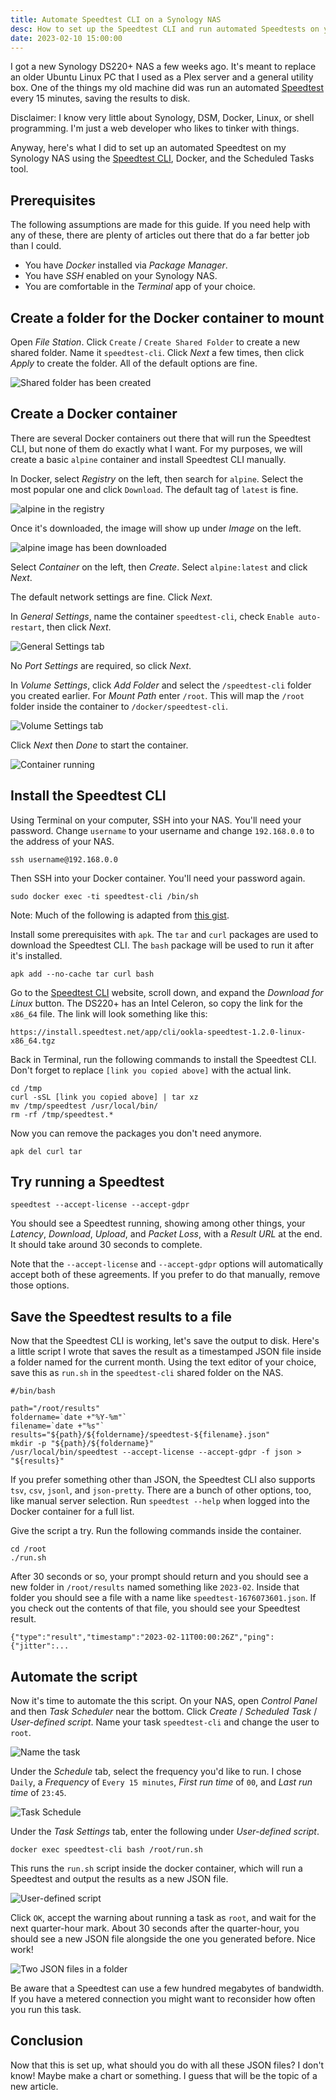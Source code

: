 ```yaml
---
title: Automate Speedtest CLI on a Synology NAS
desc: How to set up the Speedtest CLI and run automated Speedtests on your Synology NAS.
date: 2023-02-10 15:00:00
---
```


I got a new Synology DS220+ NAS a few weeks ago. It's meant to replace an older Ubuntu Linux PC that I used as a Plex server and a general utility box. One of the things my old machine did was run an automated [Speedtest](https://www.speedtest.net/) every 15 minutes, saving the results to disk.

Disclaimer: I know very little about Synology, DSM, Docker, Linux, or shell programming. I'm just a web developer who likes to tinker with things.

Anyway, here's what I did to set up an automated Speedtest on my Synology NAS using the [Speedtest CLI](https://www.speedtest.net/apps/cli), Docker, and the Scheduled Tasks tool.

## Prerequisites

The following assumptions are made for this guide. If you need help with any of these, there are plenty of articles out there that do a far better job than I could.

- You have _Docker_ installed via _Package Manager_.
- You have _SSH_ enabled on your Synology NAS.
- You are comfortable in the _Terminal_ app of your choice.

## Create a folder for the Docker container to mount

Open _File Station_. Click `Create` / `Create Shared Folder` to create a new shared folder. Name it `speedtest-cli`. Click _Next_ a few times, then click _Apply_ to create the folder. All of the default options are fine.

![Shared folder has been created](share.png)

## Create a Docker container

There are several Docker containers out there that will run the Speedtest CLI, but none of them do exactly what I want. For my purposes, we will create a basic `alpine` container and install Speedtest CLI manually.

In Docker, select _Registry_ on the left, then search for `alpine`. Select the most popular one and click `Download`. The default tag of `latest` is fine.

![alpine in the registry](registry.png)

Once it's downloaded, the image will show up under _Image_ on the left.

![alpine image has been downloaded](image.png)

Select _Container_ on the left, then _Create_. Select `alpine:latest` and click _Next_.

The default network settings are fine. Click _Next_.

In _General Settings_, name the container `speedtest-cli`, check `Enable auto-restart`, then click _Next_.

![General Settings tab](general.png)

No _Port Settings_ are required, so click _Next_.

In _Volume Settings_, click _Add Folder_ and select the `/speedtest-cli` folder you created earlier. For _Mount Path_ enter `/root`. This will map the `/root` folder inside the container to `/docker/speedtest-cli`.

![Volume Settings tab](volume.png)

Click _Next_ then _Done_ to start the container.

![Container running](running.png)

## Install the Speedtest CLI

Using Terminal on your computer, SSH into your NAS. You'll need your password. Change `username` to your username and change `192.168.0.0` to the address of your NAS.

```
ssh username@192.168.0.0
```
Then SSH into your Docker container. You'll need your password again.

```
sudo docker exec -ti speedtest-cli /bin/sh
```

Note: Much of the following is adapted from [this gist](https://github.com/vgist/dockerfiles/blob/master/speedtest-cli/Dockerfile).

Install some prerequisites with `apk`. The `tar` and `curl` packages are used to download the Speedtest CLI. The `bash` package will be used to run it after it's installed.

```
apk add --no-cache tar curl bash
```

Go to the [Speedtest CLI](https://www.speedtest.net/apps/cli) website, scroll down, and expand the _Download for Linux_ button. The DS220+ has an Intel Celeron, so copy the link for the `x86_64` file. The link will look something like this:

```
https://install.speedtest.net/app/cli/ookla-speedtest-1.2.0-linux-x86_64.tgz
```

Back in Terminal, run the following commands to install the Speedtest CLI. Don't forget to replace `[link you copied above]` with the actual link.

```
cd /tmp
curl -sSL [link you copied above] | tar xz
mv /tmp/speedtest /usr/local/bin/
rm -rf /tmp/speedtest.*
```

Now you can remove the packages you don't need anymore.

```
apk del curl tar
```

## Try running a Speedtest

```
speedtest --accept-license --accept-gdpr
```

You should see a Speedtest running, showing among other things, your _Latency_, _Download_, _Upload_, and _Packet Loss_, with a _Result URL_ at the end. It should take around 30 seconds to complete.

Note that the `--accept-license` and `--accept-gdpr` options will automatically accept both of these agreements. If you prefer to do that manually, remove those options.

## Save the Speedtest results to a file

Now that the Speedtest CLI is working, let's save the output to disk. Here's a little script I wrote that saves the result as a timestamped JSON file inside a folder named for the current month. Using the text editor of your choice, save this as `run.sh` in the `speedtest-cli` shared folder on the NAS.

```
#/bin/bash

path="/root/results"
foldername=`date +"%Y-%m"`
filename=`date +"%s"`
results="${path}/${foldername}/speedtest-${filename}.json"
mkdir -p "${path}/${foldername}"
/usr/local/bin/speedtest --accept-license --accept-gdpr -f json > "${results}"
```

If you prefer something other than JSON, the Speedtest CLI also supports `tsv`, `csv`, `jsonl`, and `json-pretty`. There are a bunch of other options, too, like manual server selection. Run `speedtest --help` when logged into the Docker container for a full list.

Give the script a try. Run the following commands inside the container.

```
cd /root
./run.sh
```

After 30 seconds or so, your prompt should return and you should see a new folder in `/root/results` named something like `2023-02`. Inside that folder you should see a file with a name like `speedtest-1676073601.json`. If you check out the contents of that file, you should see your Speedtest result.

```
{"type":"result","timestamp":"2023-02-11T00:00:26Z","ping":{"jitter":...
```

## Automate the script

Now it's time to automate the this script. On your NAS, open _Control Panel_ and then _Task Scheduler_ near the bottom. Click _Create_ / _Scheduled Task_ / _User-defined script_. Name your task `speedtest-cli` and change the user to `root`.

![Name the task](create.png)

Under the _Schedule_ tab, select the frequency you'd like to run. I chose `Daily`, a _Frequency_ of `Every 15 minutes`, _First run time_ of `00`, and _Last run time_ of `23:45`.

![Task Schedule](schedule.png)

Under the _Task Settings_ tab, enter the following under _User-defined script_.

```
docker exec speedtest-cli bash /root/run.sh
```

This runs the `run.sh` script inside the docker container, which will run a Speedtest and output the results as a new JSON file.

![User-defined script](script.png)

Click `OK`, accept the warning about running a task as `root`, and wait for the next quarter-hour mark. About 30 seconds after the quarter-hour, you should see a new JSON file alongside the one you generated before. Nice work!

![Two JSON files in a folder](files.png)

Be aware that a Speedtest can use a few hundred megabytes of bandwidth. If you have a metered connection you might want to reconsider how often you run this task.

## Conclusion

Now that this is set up, what should you do with all these JSON files? I don't know! Maybe make a chart or something. I guess that will be the topic of a new article.
